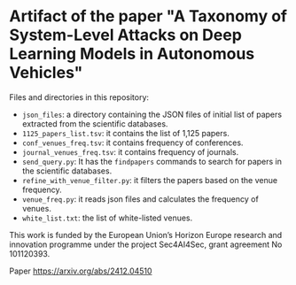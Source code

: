 # Artifact of the paper "A Taxonomy of System-Level Attacks on Deep Learning Models in Autonomous Vehicles"

Files and directories in this repository:
- `json_files`: a directory containing the JSON files of initial list of papers extracted from the scientific databases.
- `1125_papers_list.tsv`: it contains the list of 1,125 papers.
- `conf_venues_freq.tsv`: it contains frequency of conferences.
- `journal_venues_freq.tsv`: it contains frequency of journals.
- `send_query.py`: It has the `findpapers` commands to search for papers in the scientific databases.
- `refine_with_venue_filter.py`: it filters the papers based on the venue frequency.
- `venue_freq.py`: it reads json files and calculates the frequency of venues.
- `white_list.txt`: the list of white-listed venues.


This work is funded by the European Union’s Horizon Europe research
and innovation programme under the project Sec4AI4Sec, grant agreement No 101120393.

Paper https://arxiv.org/abs/2412.04510
